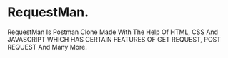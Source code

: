 # RequestMan.

RequestMan Is Postman Clone Made With The Help Of HTML, CSS And JAVASCRIPT WHICH HAS CERTAIN FEATURES OF GET REQUEST, POST REQUEST And Many More.
